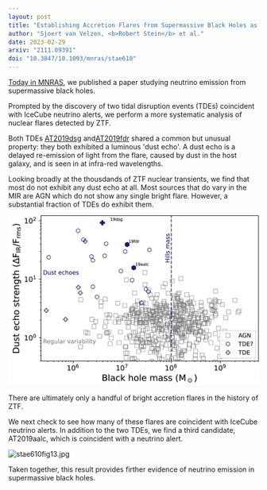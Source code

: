 ```yaml
---
layout: post
title: "Establishing Accretion Flares from Supermassive Black Holes as a Source of High-Energy Neutrinos "
author: "Sjoert van Velzen, <b>Robert Stein</b> et al."
date: 2023-02-29
arxiv: "2111.09391"
doi: "10.3847/10.1093/mnras/stae610"
---
```

[Today in MNRAS](https://doi.org/10.1093/mnras/stae610), 
we published a paper studying neutrino emission from supermassive black holes.

Prompted by the discovery of two tidal disruption events (TDEs) coincident with 
IceCube neutrino alerts, we perform a more systematic analysis of nuclear flares detected by ZTF.

Both TDEs [AT2019dsg](https://robertdstein.github.io/research/2021/02/22/at2019dsg.html) and[AT2019fdr](https://robertdstein.github.io/research/2022/06/03/at2019fdr.html)
shared a common but unusual property: they both exhibited a luminous 'dust echo'. 
A dust echo is a delayed re-emission of light from the flare, caused by dust in the host galaxy, and is seen in at infra-red wavelengths.

Looking broadly at the thousdands of ZTF nuclear transients, we find that most do not exhibit any dust echo at all.
Most sources that do vary in the MIR are AGN which do not show any single bright flare.
However, a substantial fraction of TDEs do exhibit them.

<img src="/images/research/accretion_flares/stae610fig6.jpeg" alt="stae610fig6.jpeg" class="center"/>

There are ultimately only a handful of bright accretion flares in the history of ZTF.

We next check to see how many of these flares are coincident with IceCube neutrino alerts.
In addition to the two TDEs, we find a third candidate, AT2019aalc, which is coincident with a neutrino alert.

<img src="/images/research/accretion_flares/stae610fig13.jpg" alt="stae610fig13.jpg" class="center"/>

Taken together, this result provides firther evidence of neutrino emission in supermassive black holes.